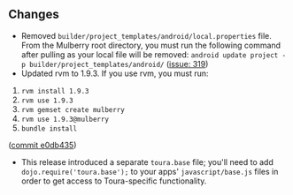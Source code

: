 ## Changes
* Removed `builder/project_templates/android/local.properties` file. From the Mulberry root directory, you must run the following command after pulling as your local file will be removed:
`android update project -p builder/project_templates/android/`
([issue: 319](https://github.com/Toura/mulberry/pull/319))
* Updated rvm to 1.9.3. If you use rvm, you must run:
 
 1. `rvm install 1.9.3`
 1. `rvm use 1.9.3`
 1. `rvm gemset create mulberry`
 1. `rvm use 1.9.3@mulberry`
 1. `bundle install`
 
 ([commit e0db435](https://github.com/Toura/mulberry/commit/e0db4350f7c2a27ae234bb27595c793b40025900))

* This release introduced a separate `toura.base` file; you'll need to add `dojo.require('toura.base');` to your apps' `javascript/base.js` files in order to get access to Toura-specific functionality.